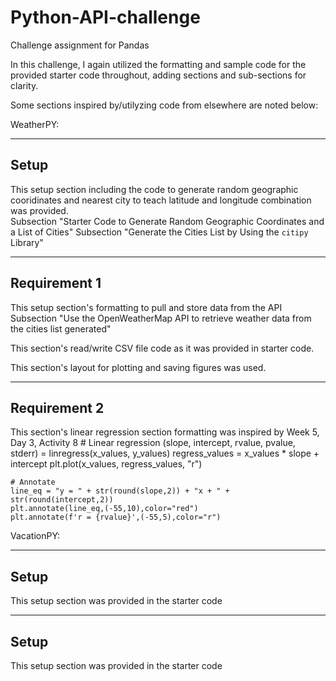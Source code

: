 # Python-API-challenge
Challenge assignment for Pandas

In this challenge, I again utilized the formatting and sample code for the provided starter code throughout, adding sections and sub-sections for clarity.

Some sections inspired by/utilyzing code from elsewhere are noted below:

WeatherPY:

--------------------------------------------------
Setup
--------------------------------------------------

This setup section including the code to generate random geographic cooridinates and nearest city 
to teach latitude and longitude combination was provided.  
    Subsection "Starter Code to Generate Random Geographic Coordinates and a List of Cities"
    Subsection "Generate the Cities List by Using the `citipy` Library"

--------------------------------------------------
Requirement 1
--------------------------------------------------
This setup section's formatting to pull and store data from the API
    Subsection "Use the OpenWeatherMap API to retrieve weather data from the cities list generated"

This section's read/write CSV file code as it was provided in starter code.

This section's layout for plotting and saving figures was used.

--------------------------------------------------
Requirement 2
--------------------------------------------------

This section's linear regression section formatting was inspired by Week 5, Day 3, Activity 8
    # Linear regression
    (slope, intercept, rvalue, pvalue, stderr) = linregress(x_values, y_values)
    regress_values = x_values * slope + intercept
    plt.plot(x_values, regress_values, "r")

    # Annotate
    line_eq = "y = " + str(round(slope,2)) + "x + " + str(round(intercept,2))
    plt.annotate(line_eq,(-55,10),color="red")
    plt.annotate(f'r = {rvalue}',(-55,5),color="r")


VacationPY:

--------------------------------------------------
Setup
--------------------------------------------------

This setup section was provided in the starter code

--------------------------------------------------
Setup
--------------------------------------------------

This setup section was provided in the starter code